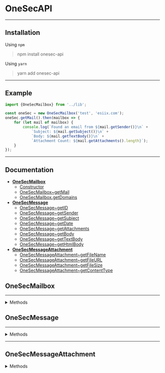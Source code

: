 # OneSecAPI

---

## Installation

Using `npm`
> npm install onesec-api

Using `yarn`
> yarn add onesec-api

---

## Example

```typescript
import {OneSecMailbox} from '../lib';

const oneSec = new OneSecMailbox('test', 'esiix.com');
oneSec.getMail().then(mailbox => {
	for (let mail of mailbox) {
		console.log(`Found an email from ${mail.getSender()}\n` +
			`Subject: ${mail.getSubject()}\n` +
			`Body: ${mail.getTextBody()}\n` +
			`Attachment Count: ${mail.getAttachments().length}`);
	}
});
```

---

## Documentation

* **[OneSecMailbox](#onesecmailbox)**
    * [Constructor](#new-onesecmailboxusername-string-domain-string-onesecmailboxonesecmailbox)
    * [OneSecMailbox~getMail](#onesecmailboxonesecmailboxgetmail-promisehttpsdevelopermozillaorgen-usdocswebjavascriptreferenceglobal_objectspromise-onesecmessageonesecmessage)
    * [OneSecMailbox.getDomains](#onesecmailboxonesecmailboxgetdomains-string)
* **[OneSecMessage](#onesecmessage)**
    * [OneSecMessage~getID](#onesecmessageonesecmessagegetid-number)
    * [OneSecMessage~getSender](#onesecmessageonesecmessagegetsender-string)
    * [OneSecMessage~getSubject](#onesecmessageonesecmessagegetsubject-string)
    * [OneSecMessage~getDate](#onesecmessageonesecmessagegetdate-datehttpsdevelopermozillaorgen-usdocswebjavascriptreferenceglobal_objectsdate)
    * [OneSecMessage~getAttachments](#onesecmessageonesecmessagegetattachments-onesecmessageattachmentonesecmessageattachment)
    * [OneSecMessage~getBody](#onesecmessageonesecmessagegetbody-string)
    * [OneSecMessage~getTextBody](#onesecmessageonesecmessagegettextbody-string)
    * [OneSecMessage~getHtmlBody](#onesecmessageonesecmessagegethtmlbody-string)
* **[OneSecMessageAttachment](#onesecmessageattachment)**
    * [OneSecMessageAttachment~getFileName](#onesecmessageattachmentonesecmessageattachmentgetfilename-string)
    * [OneSecMessageAttachment~getFileURL](#onesecmessageattachmentonesecmessageattachmentgetfileurl-string)
    * [OneSecMessageAttachment~getFileSize](#onesecmessageattachmentonesecmessageattachmentgetfilesize-number)
    * [OneSecMessageAttachment~getContentType](#onesecmessageattachmentonesecmessageattachmentgetcontenttype-string)

## OneSecMailbox

---
<details><summary>Methods</summary>

### new OneSecMailbox(username: string, domain: string): [OneSecMailbox](#onesecmailbox);

**Arguments**

* **Username** - The username of the email
* **Domain** - The email domain (Not including the '@')
    * **Valid Domains:** `1secmail.com` `1secmail.org` `1setmail.net` `wwjmp.com` `esiix.com`

**Description**

* Initializes a [OneSecMailbox](#onesecmailbox) object

---

### [OneSecMailbox](#onesecmailbox)~getMail(): [Promise](https://developer.mozilla.org/en-US/docs/Web/JavaScript/Reference/Global_Objects/Promise) <[OneSecMessage](#onesecmessage)[]>

**Description**

* Fetch list of [OneSecMessage](#onesecmessage)

---

### [OneSecMailbox](#onesecmailbox).getDomains(): string[]

**Description**

* Returns list of valid domains

</details>

## OneSecMessage

---

<details><summary>Methods</summary>

### [OneSecMessage](#onesecmessage)~getID(): number

**Description**

* Returns the 1secMAIL ID

---

### [OneSecMessage](#onesecmessage)~getSender(): string

**Description**

* Returns the mail body

---

### [OneSecMessage](#onesecmessage)~getSubject(): string

**Description**

* Returns the mail plain text body

---

### [OneSecMessage](#onesecmessage)~getDate(): [Date](https://developer.mozilla.org/en-US/docs/Web/JavaScript/Reference/Global_Objects/Date)

**Description**

* Returns the [Date](https://developer.mozilla.org/en-US/docs/Web/JavaScript/Reference/Global_Objects/Date) mail was
  received

---

### [OneSecMessage](#onesecmessage)~getAttachments(): [OneSecMessageAttachment](#onesecmessageattachment)[]

**Description**

* Returns a list of attachments

---

### [OneSecMessage](#onesecmessage)~getBody(): string

**Description**

* Returns the mail body

---

### [OneSecMessage](#onesecmessage)~getTextBody(): string

**Description**

* Returns the mail plain text body

---

### [OneSecMessage](#onesecmessage)~getHtmlBody(): string

**Description**

* Returns the mail html body

</details>

---

## OneSecMessageAttachment

<details><summary>Methods</summary>

### [OneSecMessageAttachment](#onesecmessageattachment)~getFileName(): string

**Description**

* Returns the attachment file name

---

### [OneSecMessageAttachment](#onesecmessageattachment)~getFileURL(): string

**Description**

* Returns the attachment download URL

---

### [OneSecMessageAttachment](#onesecmessageattachment)~getFileSize(): number

**Description**

* Returns the attachment file size

---

### [OneSecMessageAttachment](#onesecmessageattachment)~getContentType(): string

**Description**

* Returns the attachment content type

</details>
